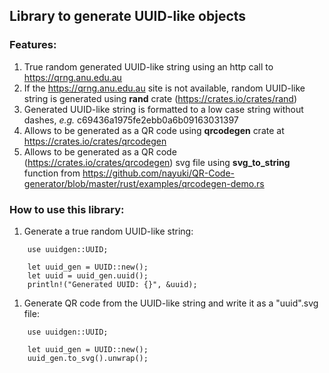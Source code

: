 ## Library to generate UUID-like objects

### Features: 
1. True random generated UUID-like string using an http call to https://qrng.anu.edu.au
1. If the https://qrng.anu.edu.au site is not available, random UUID-like string is generated using **rand** crate (https://crates.io/crates/rand) 
1. Generated UUID-like string is formatted to a low case string without dashes, *e.g.* c69436a1975fe2ebb0a6b09163031397
1. Allows to be generated as a QR code using **qrcodegen** crate at https://crates.io/crates/qrcodegen 
1. Allows to be generated as a QR code (https://crates.io/crates/qrcodegen) svg file using **svg_to_string** function from https://github.com/nayuki/QR-Code-generator/blob/master/rust/examples/qrcodegen-demo.rs

### How to use this library: 
1. Generate a true random UUID-like string:  
```
    use uuidgen::UUID;

    let uuid_gen = UUID::new();
    let uuid = uuid_gen.uuid();
    println!("Generated UUID: {}", &uuid);  
```
1. Generate QR code from the UUID-like string and write it as a "uuid".svg file: 
```
    use uuidgen::UUID;

    let uuid_gen = UUID::new();
    uuid_gen.to_svg().unwrap(); 
``` 